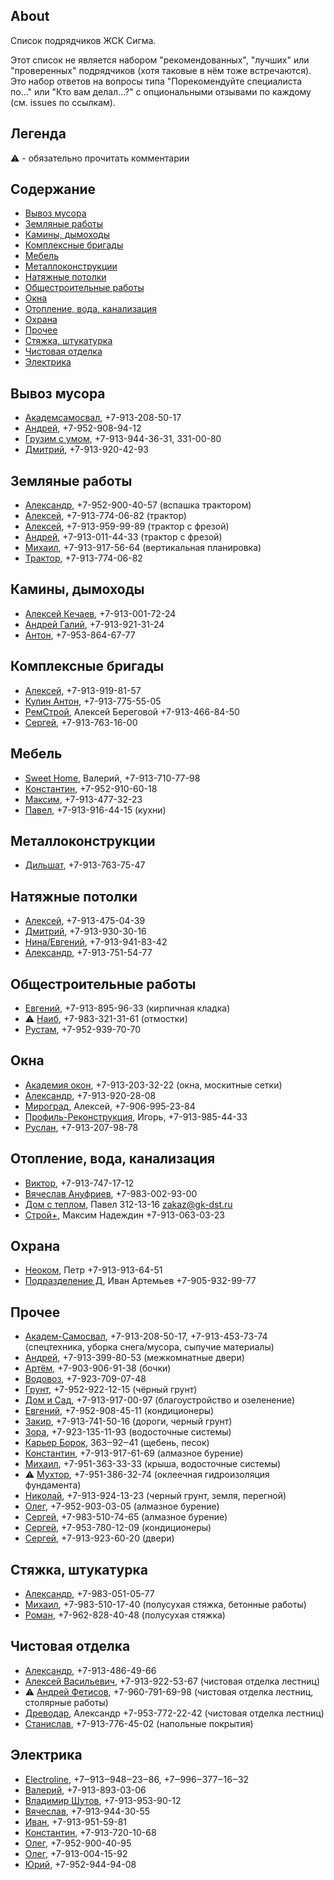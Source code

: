 ## About
Список подрядчиков ЖСК Сигма.

Этот список не является набором "рекомендованных", "лучших" или "проверенных" подрядчиков (хотя таковые в нём тоже встречаются). Это набор ответов на вопросы типа "Порекомендуйте специалиста по..." или "Кто вам делал...?" с опциональными отзывами по каждому (см. issues по ссылкам).

## Легенда

⚠️ - обязательно прочитать комментарии

## Содержание

- [Вывоз мусора](#вывоз-мусора)
- [Земляные работы](#земляные-работы)
- [Камины, дымоходы](#камины-дымоходы)
- [Комплексные бригады](#комплексные-бригады)
- [Мебель](#мебель)
- [Металлоконструкции](#металлоконструкции)
- [Натяжные потолки](#натяжные-потолки)
- [Общестроительные работы](#общестроительные-работы)
- [Окна](#окна)
- [Отопление, вода, канализация](#отопление-вода-канализация)
- [Охрана](#охрана)
- [Прочее](#прочее)
- [Стяжка, штукатурка](#стяжка-штукатурка)
- [Чистовая отделка](#чистовая-отделка)
- [Электрика](#электрика)

## Вывоз мусора
- [Академсамосвал](https://github.com/contfedorov/sigma-workers/issues/55), +7-913-208-50-17
- [Андрей](https://github.com/contfedorov/sigma-workers/issues/61), +7-952-908-94-12
- [Грузим с умом](https://github.com/contfedorov/sigma-workers/issues/41), +7-913-944-36-31, 331-00-80
- [Дмитрий](https://github.com/contfedorov/sigma-workers/issues/60), +7-913-920-42-93

## Земляные работы
- [Александр](https://github.com/contfedorov/sigma-workers/issues/72), +7-952-900-40-57 (вспашка трактором)
- [Алексей](https://github.com/contfedorov/sigma-workers/issues/39), +7-913-774-06-82 (трактор)
- [Алексей](https://github.com/contfedorov/sigma-workers/issues/73), +7-913-959-99-89 (трактор с фрезой)
- [Андрей](https://github.com/contfedorov/sigma-workers/issues/76), +7-913-011-44-33  (трактор с фрезой)
- [Михаил](https://github.com/contfedorov/sigma-workers/issues/5), +7-913-917-56-64 (вертикальная планировка)
- [Трактор](https://github.com/contfedorov/sigma-workers/issues/75), +7-913-774-06-82

## Камины, дымоходы
- [Алексей Кечаев](https://github.com/contfedorov/sigma-workers/issues/49), +7-913-001-72-24
- [Андрей Галий](https://github.com/contfedorov/sigma-workers/issues/4), +7-913-921-31-24
- [Антон](https://github.com/contfedorov/sigma-workers/issues/50), +7-953-864-67-77

## Комплексные бригады
- [Алексей](https://github.com/contfedorov/sigma-workers/issues/17), +7-913-919-81-57
- [Кулин Антон](https://github.com/contfedorov/sigma-workers/issues/13), +7-913-775-55-05
- [РемСтрой](https://github.com/contfedorov/sigma-workers/issues/10), Алексей Береговой +7-913-466-84-50
- [Сергей](https://github.com/contfedorov/sigma-workers/issues/11), +7-913-763-16-00

## Мебель
- [Sweet Home](https://github.com/contfedorov/sigma-workers/issues/87), Валерий, +7-913-710-77-98
- [Константин](https://github.com/contfedorov/sigma-workers/issues/15), +7-952-910-60-18
- [Максим](https://github.com/contfedorov/sigma-workers/issues/14), +7-913-477-32-23
- [Павел](https://github.com/contfedorov/sigma-workers/issues/16), +7-913-916-44-15 (кухни)

## Металлоконструкции
- [Дильшат](https://github.com/contfedorov/sigma-workers/issues/1), +7-913-763-75-47

## Натяжные потолки
- [Алексей](https://github.com/contfedorov/sigma-workers/issues/58), +7-913-475-04-39
- [Дмитрий](https://github.com/contfedorov/sigma-workers/issues/59), +7-913-930-30-16
- [Нина/Евгений](https://github.com/contfedorov/sigma-workers/issues/57), +7-913-941-83-42
- [Александр](https://github.com/contfedorov/sigma-workers/issues/80), +7-913-751-54-77

## Общестроительные работы
- [Евгений](https://github.com/contfedorov/sigma-workers/issues/8), +7-913-895-96-33 (кирпичная кладка)
- ⚠️ [Наиб](https://github.com/contfedorov/sigma-workers/issues/40), +7-983-321-31-61 (отмостки)
- [Рустам](https://github.com/contfedorov/sigma-workers/issues/7), +7-952-939-70-70

## Окна
- [Академия окон](https://github.com/contfedorov/sigma-workers/issues/64), +7-913-203-32-22 (окна, москитные сетки)
- [Александр](https://github.com/contfedorov/sigma-workers/issues/52), +7-913-920-28-08
- [Мироград](https://github.com/contfedorov/sigma-workers/issues/53), Алексей, +7-906-995-23-84
- [Профиль-Реконструкция](https://github.com/contfedorov/sigma-workers/issues/69), Игорь, +7-913-985-44-33
- [Руслан](https://github.com/contfedorov/sigma-workers/issues/70), +7-913-207-98-78

## Отопление, вода, канализация
- [Виктор](https://github.com/contfedorov/sigma-workers/issues/56), +7-913-747-17-12
- [Вячеслав Ануфриев](https://github.com/contfedorov/sigma-workers/issues/6), +7-983-002-93-00
- [Дом с теплом](https://github.com/contfedorov/sigma-workers/issues/19), Павел 312-13-16 zakaz@gk-dst.ru
- [Строй+](https://github.com/contfedorov/sigma-workers/issues/12), Максим Надеждин +7-913-063-03-23

## Охрана
- [Неоком](https://github.com/contfedorov/sigma-workers/issues/21), Петр +7-913-913-64-51
- [Подразделение Д](https://github.com/contfedorov/sigma-workers/issues/22), Иван Артемьев +7-905-932-99-77

## Прочее
- [Академ-Cамосвал](https://github.com/contfedorov/sigma-workers/issues/71), +7-913-208-50-17, +7-913-453-73-74 (спецтехника, уборка снега/мусора, сыпучие материалы)
- [Андрей](https://github.com/contfedorov/sigma-workers/issues/89), +7-913-399-80-53 (межкомнатные двери)
- [Артём](https://github.com/contfedorov/sigma-workers/issues/77), +7-903-906-91-38 (бочки)
- [Водовоз](https://github.com/contfedorov/sigma-workers/issues/82), +7-923-709-07-48
- [Грунт](https://github.com/contfedorov/sigma-workers/issues/81), +7-952-922-12-15 (чёрный грунт)
- [Дом и Сад](https://github.com/contfedorov/sigma-workers/issues/51), +7-913-917-00-97 (благоустройство и озеленение)
- [Евгений](https://github.com/contfedorov/sigma-workers/issues/67), +7-952-908-45-11 (кондиционеры)
- [Закир](https://github.com/contfedorov/sigma-workers/issues/38), +7-913-741-50-16 (дороги, черный грунт)
- [Зора](https://github.com/contfedorov/sigma-workers/issues/24), +7-923-135-11-93 (водосточные системы)
- [Карьер Борок](https://github.com/contfedorov/sigma-workers/issues/54), 363‒92‒41 (щебень, песок)
- [Константин](https://github.com/contfedorov/sigma-workers/issues/78), +7-913-917-61-69 (алмазное бурение)
- [Михаил](https://github.com/contfedorov/sigma-workers/issues/66), +7-951-363-33-33 (крыша, водосточные системы)
- ⚠️ [Мухтор](https://github.com/contfedorov/sigma-workers/issues/25), +7-951-386-32-74 (оклеечная гидроизоляция фундамента)
- [Николай](https://github.com/contfedorov/sigma-workers/issues/65), +7-913-924-13-23 (черный грунт, земля, перегной)
- [Олег](https://github.com/contfedorov/sigma-workers/issues/36), +7-952-903-03-05 (алмазное бурение)
- [Сергей](https://github.com/contfedorov/sigma-workers/issues/37), +7-983-510-74-65 (алмазное бурение)
- [Сергей](https://github.com/contfedorov/sigma-workers/issues/68), +7-953-780-12-09 (кондиционеры)
- [Сергей](https://github.com/contfedorov/sigma-workers/issues/90), +7-913-923-60-20 (двери)


## Стяжка, штукатурка
- [Александр](https://github.com/contfedorov/sigma-workers/issues/2), +7-983-051-05-77
- [Михаил](https://github.com/contfedorov/sigma-workers/issues/3), +7-983-510-17-40 (полусухая стяжка, бетонные работы)
- [Роман](https://github.com/contfedorov/sigma-workers/issues/79), +7-962-828-40-48 (полусухая стяжка)

## Чистовая отделка
- [Александр](https://github.com/contfedorov/sigma-workers/issues/18), +7-913-486-49-66
- [Алексей Васильевич](https://github.com/contfedorov/sigma-workers/issues/84), +7-913-922-53-67 (чистовая отделка лестниц)
- ⚠️ [Андрей Фетисов](https://github.com/contfedorov/sigma-workers/issues/83), +7-960-791-69-98 (чистовая отделка лестниц, столярные работы)
- [Древодар](https://github.com/contfedorov/sigma-workers/issues/63), Александр +7-953-772-22-42 (чистовая отделка лестниц)
- [Станислав](https://github.com/contfedorov/sigma-workers/issues/92), +7-913-776-45-02 (напольные покрытия)

## Электрика
- [Electroline](https://github.com/contfedorov/sigma-workers/issues/20), +7‒913‒948‒23‒86, +7‒996‒377‒16‒32
- [Валерий](https://github.com/contfedorov/sigma-workers/issues/74), +7-913-893-03-06
- [Владимир Шутов](https://github.com/contfedorov/sigma-workers/issues/23), +7-913-953-90-12
- [Вячеслав](https://github.com/contfedorov/sigma-workers/issues/85), +7-913-944-30-55
- [Иван](https://github.com/contfedorov/sigma-workers/issues/9), +7-913-951-59-81
- [Константин](https://github.com/contfedorov/sigma-workers/issues/62), +7-913-720-10-68
- [Олег](https://github.com/contfedorov/sigma-workers/issues/86), +7-952-900-40-95
- [Олег](https://github.com/contfedorov/sigma-workers/issues/91), +7-913-004-15-92
- [Юрий](https://github.com/contfedorov/sigma-workers/issues/88), +7-952-944-94-08


